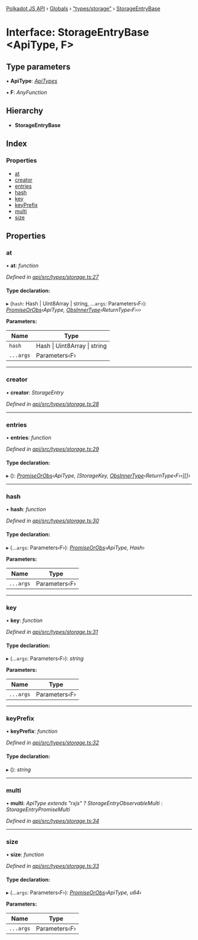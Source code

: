 [Polkadot JS API](../README.md) › [Globals](../globals.md) › ["types/storage"](../modules/_types_storage_.md) › [StorageEntryBase](_types_storage_.storageentrybase.md)

# Interface: StorageEntryBase <**ApiType, F**>

## Type parameters

▪ **ApiType**: *[ApiTypes](../modules/_types_base_.md#apitypes)*

▪ **F**: *AnyFunction*

## Hierarchy

* **StorageEntryBase**

## Index

### Properties

* [at](_types_storage_.storageentrybase.md#at)
* [creator](_types_storage_.storageentrybase.md#creator)
* [entries](_types_storage_.storageentrybase.md#entries)
* [hash](_types_storage_.storageentrybase.md#hash)
* [key](_types_storage_.storageentrybase.md#key)
* [keyPrefix](_types_storage_.storageentrybase.md#keyprefix)
* [multi](_types_storage_.storageentrybase.md#multi)
* [size](_types_storage_.storageentrybase.md#size)

## Properties

###  at

• **at**: *function*

*Defined in [api/src/types/storage.ts:27](https://github.com/polkadot-js/api/blob/8210c708ac/packages/api/src/types/storage.ts#L27)*

#### Type declaration:

▸ (`hash`: Hash | Uint8Array | string, ...`args`: Parameters‹F›): *[PromiseOrObs](../modules/_types_base_.md#promiseorobs)‹ApiType, [ObsInnerType](../modules/_types_base_.md#obsinnertype)‹ReturnType‹F›››*

**Parameters:**

Name | Type |
------ | ------ |
`hash` | Hash &#124; Uint8Array &#124; string |
`...args` | Parameters‹F› |

___

###  creator

• **creator**: *StorageEntry*

*Defined in [api/src/types/storage.ts:28](https://github.com/polkadot-js/api/blob/8210c708ac/packages/api/src/types/storage.ts#L28)*

___

###  entries

• **entries**: *function*

*Defined in [api/src/types/storage.ts:29](https://github.com/polkadot-js/api/blob/8210c708ac/packages/api/src/types/storage.ts#L29)*

#### Type declaration:

▸ (): *[PromiseOrObs](../modules/_types_base_.md#promiseorobs)‹ApiType, [StorageKey, [ObsInnerType](../modules/_types_base_.md#obsinnertype)‹ReturnType‹F››][]›*

___

###  hash

• **hash**: *function*

*Defined in [api/src/types/storage.ts:30](https://github.com/polkadot-js/api/blob/8210c708ac/packages/api/src/types/storage.ts#L30)*

#### Type declaration:

▸ (...`args`: Parameters‹F›): *[PromiseOrObs](../modules/_types_base_.md#promiseorobs)‹ApiType, Hash›*

**Parameters:**

Name | Type |
------ | ------ |
`...args` | Parameters‹F› |

___

###  key

• **key**: *function*

*Defined in [api/src/types/storage.ts:31](https://github.com/polkadot-js/api/blob/8210c708ac/packages/api/src/types/storage.ts#L31)*

#### Type declaration:

▸ (...`args`: Parameters‹F›): *string*

**Parameters:**

Name | Type |
------ | ------ |
`...args` | Parameters‹F› |

___

###  keyPrefix

• **keyPrefix**: *function*

*Defined in [api/src/types/storage.ts:32](https://github.com/polkadot-js/api/blob/8210c708ac/packages/api/src/types/storage.ts#L32)*

#### Type declaration:

▸ (): *string*

___

###  multi

• **multi**: *ApiType extends "rxjs" ? StorageEntryObservableMulti : StorageEntryPromiseMulti*

*Defined in [api/src/types/storage.ts:34](https://github.com/polkadot-js/api/blob/8210c708ac/packages/api/src/types/storage.ts#L34)*

___

###  size

• **size**: *function*

*Defined in [api/src/types/storage.ts:33](https://github.com/polkadot-js/api/blob/8210c708ac/packages/api/src/types/storage.ts#L33)*

#### Type declaration:

▸ (...`args`: Parameters‹F›): *[PromiseOrObs](../modules/_types_base_.md#promiseorobs)‹ApiType, u64›*

**Parameters:**

Name | Type |
------ | ------ |
`...args` | Parameters‹F› |

